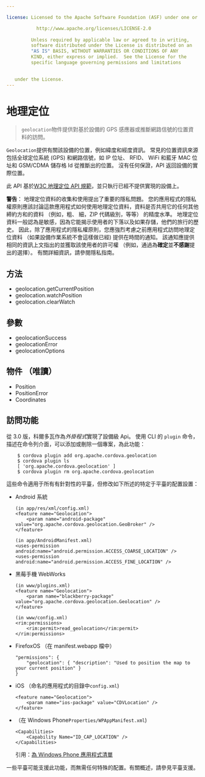 ```yaml
---

license: Licensed to the Apache Software Foundation (ASF) under one or more contributor license agreements. See the NOTICE file distributed with this work for additional information regarding copyright ownership. The ASF licenses this file to you under the Apache License, Version 2.0 (the "License"); you may not use this file except in compliance with the License. You may obtain a copy of the License at

           http://www.apache.org/licenses/LICENSE-2.0
    
         Unless required by applicable law or agreed to in writing,
         software distributed under the License is distributed on an
         "AS IS" BASIS, WITHOUT WARRANTIES OR CONDITIONS OF ANY
         KIND, either express or implied.  See the License for the
         specific language governing permissions and limitations
    

   under the License.
---
```


# 地理定位

> `geolocation`物件提供對基於設備的 GPS 感應器或推斷網路信號的位置資料的訪問。

`Geolocation`提供有關該設備的位置，例如緯度和經度資訊。 常見的位置資訊來源包括全球定位系統 (GPS) 和網路信號，如 IP 位址、 RFID、 WiFi 和藍牙 MAC 位址和 GSM/CDMA 儲存格 Id 從推斷出的位置。 沒有任何保證，API 返回設備的實際位置。

此 API 基於[W3C 地理定位 API 規範][1]，並只執行已經不提供實現的設備上。

 [1]: http://dev.w3.org/geo/api/spec-source.html

**警告**： 地理定位資料的收集和使用提出了重要的隱私問題。 您的應用程式的隱私權原則應該討論這款應用程式如何使用地理定位資料，資料是否共用它的任何其他締約方和的資料 （例如，粗、 細，ZIP 代碼級別，等等） 的精度水準。 地理定位資料一般認為是敏感，因為它能揭示使用者的下落以及如果存儲，他們的旅行的歷史。 因此，除了應用程式的隱私權原則，您應強烈考慮之前應用程式訪問地理定位資料 （如果設備作業系統不會這樣做已經) 提供在時間的通知。 該通知應提供相同的資訊上文指出的並獲取該使用者的許可權 （例如，通過為**確定**並**不感謝**提出的選擇）。 有關詳細資訊，請參閱隱私指南。

## 方法

*   geolocation.getCurrentPosition
*   geolocation.watchPosition
*   geolocation.clearWatch

## 參數

*   geolocationSuccess
*   geolocationError
*   geolocationOptions

## 物件 （唯讀）

*   Position
*   PositionError
*   Coordinates

## 訪問功能

從 3.0 版，科爾多瓦作為*外掛程式*實現了設備級 Api。 使用 CLI 的 `plugin` 命令，描述在命令列介面，可以添加或刪除一個專案，為此功能：

        $ cordova plugin add org.apache.cordova.geolocation
        $ cordova plugin ls
        [ 'org.apache.cordova.geolocation' ]
        $ cordova plugin rm org.apache.cordova.geolocation
    

這些命令適用于所有有針對性的平臺，但修改如下所述的特定于平臺的配置設置：

*   Android 系統
    
        (in app/res/xml/config.xml)
        <feature name="Geolocation">
            <param name="android-package" value="org.apache.cordova.geolocation.GeoBroker" />
        </feature>
        
        (in app/AndroidManifest.xml)
        <uses-permission android:name="android.permission.ACCESS_COARSE_LOCATION" />
        <uses-permission android:name="android.permission.ACCESS_FINE_LOCATION" />
        

*   黑莓手機 WebWorks
    
        (in www/plugins.xml)
        <feature name="Geolocation">
            <param name="blackberry-package" value="org.apache.cordova.geolocation.Geolocation" />
        </feature>
        
        (in www/config.xml)
        <rim:permissions>
            <rim:permit>read_geolocation</rim:permit>
        </rim:permissions>
        

*   FirefoxOS （在 manifest.webapp 檔中）
    
        "permissions": {
            "geolocation": { "description": "Used to position the map to your current position" }
        }
        

*   iOS （命名的應用程式的目錄中`config.xml`)
    
        <feature name="Geolocation">
            <param name="ios-package" value="CDVLocation" />
        </feature>
        

*   （在 Windows Phone`Properties/WPAppManifest.xml`)
    
        <Capabilities>
            <Capability Name="ID_CAP_LOCATION" />
        </Capabilities>
        
    
    引用：[為 Windows Phone 應用程式清單][2]

 [2]: http://msdn.microsoft.com/en-us/library/ff769509%28v=vs.92%29.aspx

一些平臺可能支援此功能，而無需任何特殊的配置。有關概述，請參見平臺支援。